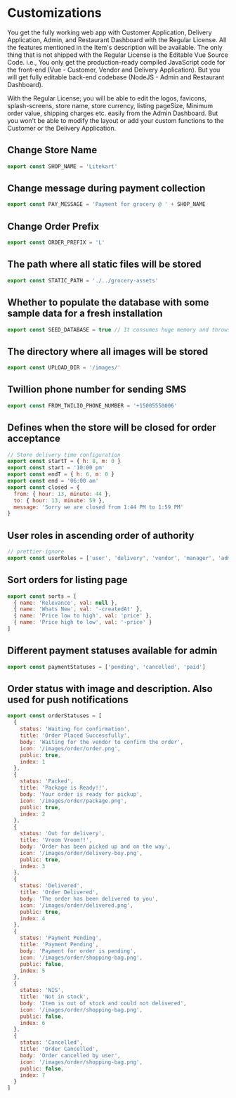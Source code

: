 # Customizations

You get the fully working web app with Customer Application, Delivery Application, Admin, and Restaurant Dashboard with the Regular License. All the features mentioned in the Item's description will be available.
The only thing that is not shipped with the Regular License is the Editable Vue Source Code. i.e., You only get the production-ready compiled JavaScript code for the front-end (Vue - Customer, Vendor and Delivery Application). But you will get fully editable back-end codebase (NodeJS - Admin and Restaurant Dashboard).

With the Regular License; you will be able to edit the logos, favicons, splash-screens, store name, store currency, listing pageSize, Minimum order value, shipping charges etc. easily from the Admin Dashboard. But you won't be able to modify the layout or add your custom functions to the Customer or the Delivery Application.

## Change Store Name

```js
export const SHOP_NAME = 'Litekart'
```

## Change message during payment collection

```js
export const PAY_MESSAGE = 'Payment for grocery @ ' + SHOP_NAME
```

## Change Order Prefix

```js
export const ORDER_PREFIX = 'L'
```

## The path where all static files will be stored

```js
export const STATIC_PATH = './../grocery-assets'
```

## Whether to populate the database with some sample data for a fresh installation

```js
export const SEED_DATABASE = true // It consumes huge memory and throws out of memory exception. Seeds database with some demo data when the database is empty.
```

## The directory where all images will be stored

```js
export const UPLOAD_DIR = '/images/'
```

## Twillion phone number for sending SMS

```js
export const FROM_TWILIO_PHONE_NUMBER = '+15005550006'
```

## Defines when the store will be closed for order acceptance

```js
// Store delivery time configuration
export const startT = { h: 8, m: 0 }
export const start = '10:00 pm'
export const endT = { h: 6, m: 0 }
export const end = '06:00 am'
export const closed = {
  from: { hour: 13, minute: 44 },
  to: { hour: 13, minute: 59 },
  message: 'Sorry we are closed from 1:44 PM to 1:59 PM'
}
```

## User roles in ascending order of authority

```js
// prettier-ignore
export const userRoles = ['user', 'delivery', 'vendor', 'manager', 'admin'] // This should be in ascending order of authority. e.g. In this case guest will not have access to any other role, where as admin will have the role of guest+user+vendor+manager+admin
```

## Sort orders for listing page

```js
export const sorts = [
  { name: 'Relevance', val: null },
  { name: 'Whats New', val: '-createdAt' },
  { name: 'Price low to high', val: 'price' },
  { name: 'Price high to low', val: '-price' }
]
```

## Different payment statuses available for admin

```js
export const paymentStatuses = ['pending', 'cancelled', 'paid']
```

## Order status with image and description. Also used for push notifications

```js
export const orderStatuses = [
  {
    status: 'Waiting for confirmation',
    title: 'Order Placed Successfully',
    body: 'Waiting for the vendor to confirm the order',
    icon: '/images/order/order.png',
    public: true,
    index: 1
  },
  {
    status: 'Packed',
    title: 'Package is Ready!!',
    body: 'Your order is ready for pickup',
    icon: '/images/order/package.png',
    public: true,
    index: 2
  },
  {
    status: 'Out for delivery',
    title: 'Vroom Vroom!!',
    body: 'Order has been picked up and on the way',
    icon: '/images/order/delivery-boy.png',
    public: true,
    index: 3
  },
  {
    status: 'Delivered',
    title: 'Order Delivered',
    body: 'The order has been delivered to you',
    icon: '/images/order/delivered.png',
    public: true,
    index: 4
  },
  {
    status: 'Payment Pending',
    title: 'Payment Pending',
    body: 'Payment for order is pending',
    icon: '/images/order/shopping-bag.png',
    public: false,
    index: 5
  },
  {
    status: 'NIS',
    title: 'Not in stock',
    body: 'Item is out of stock and could not delivered',
    icon: '/images/order/shopping-bag.png',
    public: false,
    index: 6
  },
  {
    status: 'Cancelled',
    title: 'Order Cancelled',
    body: 'Order cancelled by user',
    icon: '/images/order/shopping-bag.png',
    public: false,
    index: 7
  }
]
```

